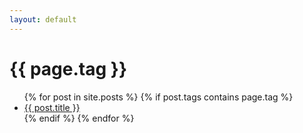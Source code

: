 ```yaml
---
layout: default
---
```


<h1>{{ page.tag }}</h1>

<ul>
{% for post in site.posts %}
  {% if post.tags contains page.tag %}
    <li>
      <a href="{{ post.url }}">{{ post.title }}</a>
    </li>
  {% endif %}
{% endfor %}
</ul>
